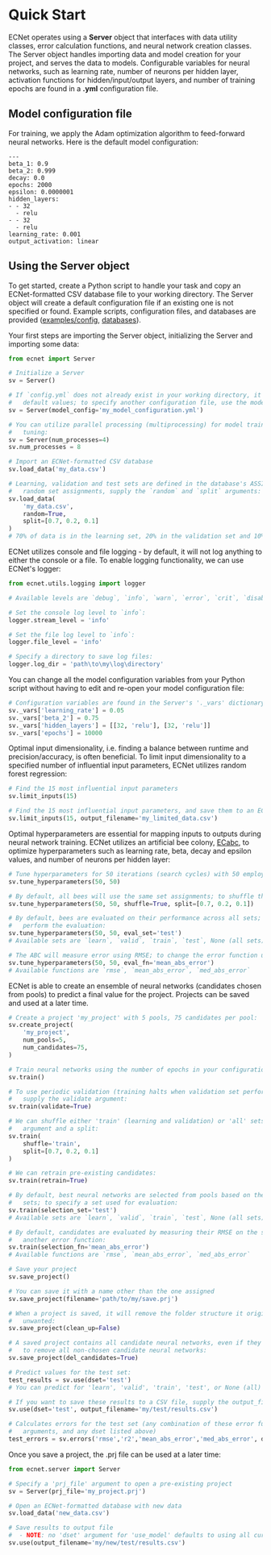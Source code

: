 # Quick Start

ECNet operates using a **Server** object that interfaces with data utility classes, error calculation functions, and neural network creation classes. The Server object handles importing data and model creation for your project, and serves the data to models. Configurable variables for neural networks, such as learning rate, number of neurons per hidden layer, activation functions for hidden/input/output layers, and number of training epochs are found in a **.yml** configuration file.

## Model configuration file

For training, we apply the Adam optimization algorithm to feed-forward neural networks. Here is the default model configuration:

```
---
beta_1: 0.9
beta_2: 0.999
decay: 0.0
epochs: 2000
epsilon: 0.0000001
hidden_layers:
- - 32
  - relu
- - 32
  - relu
learning_rate: 0.001
output_activation: linear
```

## Using the Server object

To get started, create a Python script to handle your task and copy an ECNet-formatted CSV database file to your working directory. The Server object will create a default configuration file if an existing one is not specified or found. Example scripts, configuration files, and databases are provided ([examples/config](https://github.com/ECRL/ECNet/tree/master/examples), [databases](https://github.com/ECRL/ECNet/tree/master/databases)).

Your first steps are importing the Server object, initializing the Server and importing some data:

```python
from ecnet import Server

# Initialize a Server
sv = Server()

# If `config.yml` does not already exist in your working directory, it will be created with
#   default values; to specify another configuration file, use the model_config argument
sv = Server(model_config='my_model_configuration.yml')

# You can utilize parallel processing (multiprocessing) for model training and hyperparameter
#   tuning:
sv = Server(num_processes=4)
sv.num_processes = 8

# Import an ECNet-formatted CSV database
sv.load_data('my_data.csv')

# Learning, validation and test sets are defined in the database's ASSIGNMENT column; to use
#   random set assignments, supply the `random` and `split` arguments:
sv.load_data(
    'my_data.csv',
    random=True,
    split=[0.7, 0.2, 0.1]
)
# 70% of data is in the learning set, 20% in the validation set and 10% in the test set
```

ECNet utilizes console and file logging - by default, it will not log anything to either the console or a file. To enable logging functionality, we can use ECNet's logger:

```python
from ecnet.utils.logging import logger

# Available levels are `debug`, `info`, `warn`, `error`, `crit`, `disable`

# Set the console log level to `info`:
logger.stream_level = 'info'

# Set the file log level to `info`:
logger.file_level = 'info'

# Specify a directory to save log files:
logger.log_dir = 'path\to\my\log\directory'
```

You can change all the model configuration variables from your Python script without having to edit and re-open your model configuration file:

```python
# Configuration variables are found in the Server's '._vars' dictionary
sv._vars['learning_rate'] = 0.05
sv._vars['beta_2'] = 0.75
sv._vars['hidden_layers'] = [[32, 'relu'], [32, 'relu']]
sv._vars['epochs'] = 10000
```

Optimal input dimensionality, i.e. finding a balance between runtime and precision/accuracy, is often beneficial. To limit input dimensionality to a specified number of influential input parameters, ECNet utilizes random forest regression:

```python
# Find the 15 most influential input parameters
sv.limit_inputs(15)

# Find the 15 most influential input parameters, and save them to an ECNet-formatted database:
sv.limit_inputs(15, output_filename='my_limited_data.csv')
```

Optimal hyperparameters are essential for mapping inputs to outputs during neural network
training. ECNet utilizes an artificial bee colony, [ECabc](https://github.com/ecrl/ecabc), to optimize hyperparameters such as
learning rate, beta, decay and epsilon values, and number of neurons per hidden layer:

```python
# Tune hyperparameters for 50 iterations (search cycles) with 50 employer bees:
sv.tune_hyperparameters(50, 50)

# By default, all bees will use the same set assignments; to shuffle them:
sv.tune_hyperparameters(50, 50, shuffle=True, split=[0.7, 0.2, 0.1])

# By default, bees are evaluated on their performance across all sets; to specify a set to
#   perform the evaluation:
sv.tune_hyperparameters(50, 50, eval_set='test')
# Available sets are `learn`, `valid`, `train`, `test`, None (all sets)

# The ABC will measure error using RMSE; to change the error function used:
sv.tune_hyperparameters(50, 50, eval_fn='mean_abs_error')
# Available functions are `rmse`, `mean_abs_error`, `med_abs_error`
```

ECNet is able to create an ensemble of neural networks (candidates chosen from pools) to
predict a final value for the project. Projects can be saved and used at a later time.


```python
# Create a project 'my_project' with 5 pools, 75 candidates per pool:
sv.create_project(
    'my_project',
    num_pools=5,
    num_candidates=75,
)

# Train neural networks using the number of epochs in your configuration file:
sv.train()

# To use periodic validation (training halts when validation set performance stops improving),
#   supply the validate argument:
sv.train(validate=True)

# We can shuffle either 'train' (learning and validation) or 'all' sets with the shuffle
#   argument and a split:
sv.train(
    shuffle='train',
    split=[0.7, 0.2, 0.1]
)

# We can retrain pre-existing candidates:
sv.train(retrain=True)

# By default, best neural networks are selected from pools based on their performance on all
#   sets; to specify a set used for evaluation:
sv.train(selection_set='test')
# Available sets are `learn`, `valid`, `train`, `test`, None (all sets)

# By default, candidates are evaluated by measuring their RMSE on the supplied set; to specify
#   another error function:
sv.train(selection_fn='mean_abs_error')
# Available functions are `rmse`, `mean_abs_error`, `med_abs_error`

# Save your project
sv.save_project()

# You can save it with a name other than the one assigned
sv.save_project(filename='path/to/my/save.prj')

# When a project is saved, it will remove the folder structure it originated from; if this is
#   unwanted:
sv.save_project(clean_up=False)

# A saved project contains all candidate neural networks, even if they have not been selected;
#   to remove all non-chosen candidate neural networks:
sv.save_project(del_candidates=True)

# Predict values for the test set:
test_results = sv.use(dset='test')
# You can predict for 'learn', 'valid', 'train', 'test', or None (all) sets

# If you want to save these results to a CSV file, supply the output_filename argument
sv.use(dset='test', output_filename='my/test/results.csv')

# Calculates errors for the test set (any combination of these error functions can be supplied as
#   arguments, and any dset listed above)
test_errors = sv.errors('rmse','r2','mean_abs_error','med_abs_error', dset='test')
```

Once you save a project, the .prj file can be used at a later time:

```python
from ecnet.server import Server

# Specify a 'prj_file' argument to open a pre-existing project
sv = Server(prj_file='my_project.prj')

# Open an ECNet-formatted database with new data
sv.load_data('new_data.csv')

# Save results to output file
#  - NOTE: no 'dset' argument for 'use_model' defaults to using all currently loaded data
sv.use(output_filename='my/new/test/results.csv')
```